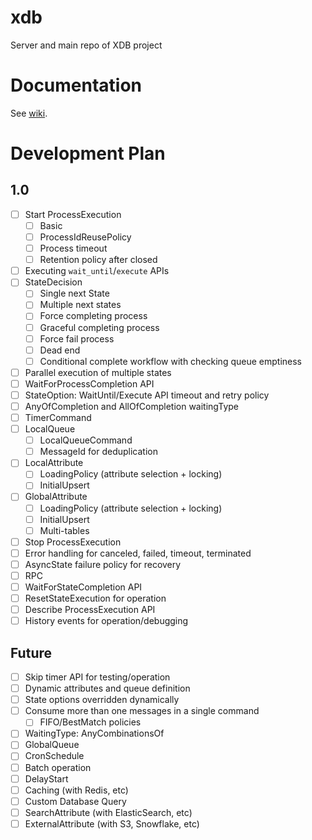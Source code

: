 # xdb
Server and main repo of XDB project

# Documentation

See [wiki](https://github.com/xdblab/xdb/wiki).

# Development Plan

## 1.0
- [ ] Start ProcessExecution
    - [ ] Basic
    - [ ] ProcessIdReusePolicy
    - [ ] Process timeout
    - [ ] Retention policy after closed
- [ ] Executing `wait_until`/`execute` APIs
- [ ] StateDecision
    - [ ] Single next State
    - [ ] Multiple next states
    - [ ] Force completing process
    - [ ] Graceful completing process
    - [ ] Force fail process
    - [ ] Dead end
    - [ ] Conditional complete workflow with checking queue emptiness
- [ ] Parallel execution of multiple states
- [ ] WaitForProcessCompletion API
- [ ] StateOption: WaitUntil/Execute API timeout and retry policy
- [ ] AnyOfCompletion and AllOfCompletion waitingType
- [ ] TimerCommand
- [ ] LocalQueue
    - [ ] LocalQueueCommand
    - [ ] MessageId for deduplication
- [ ] LocalAttribute
    - [ ] LoadingPolicy (attribute selection + locking)
    - [ ] InitialUpsert
- [ ] GlobalAttribute
    - [ ] LoadingPolicy (attribute selection + locking)
    - [ ] InitialUpsert
    - [ ] Multi-tables
- [ ] Stop ProcessExecution
- [ ] Error handling for canceled, failed, timeout, terminated
- [ ] AsyncState failure policy for recovery
- [ ] RPC
- [ ] WaitForStateCompletion API
- [ ] ResetStateExecution for operation
- [ ] Describe ProcessExecution API
- [ ] History events for operation/debugging

## Future

- [ ] Skip timer API for testing/operation
- [ ] Dynamic attributes and queue definition
- [ ] State options overridden dynamically
- [ ] Consume more than one messages in a single command
    - [ ] FIFO/BestMatch policies
- [ ] WaitingType: AnyCombinationsOf
- [ ] GlobalQueue
- [ ] CronSchedule
- [ ] Batch operation
- [ ] DelayStart
- [ ] Caching (with Redis, etc)
- [ ] Custom Database Query
- [ ] SearchAttribute (with ElasticSearch, etc)
- [ ] ExternalAttribute (with S3, Snowflake, etc)